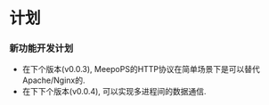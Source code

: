 # 计划

### 新功能开发计划
- 在下个版本(v0.0.3), MeepoPS的HTTP协议在简单场景下是可以替代Apache/Nginx的. 
- 在下下个版本(v0.0.4), 可以实现多进程间的数据通信.